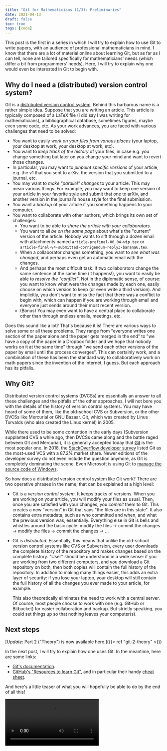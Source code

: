 ```yaml
---
title: "Git for Mathematicians (1/3): Preliminaries"
date: 2021-04-13
draft: false
toc: true
tags: [code]
---
```


This post is the first in a series in which I will try to explain how to use Git to write papers, with an audience of professional mathematicians in mind.
I know that there are a lot of material online about learning Git, but as far as I can tell, none are tailored specifically for mathematicians' needs (which differ a bit from programmers' needs).
Here, I will try to explain why one would even be interested in Git to begin with.

<!--more-->

## Why do I need a (distributed) version control system?

Git is a [distributed version control system](https://en.wikipedia.org/wiki/Distributed_version_control).
Behind this barbarous name is a rather simple idea.
Suppose that you are writing an article.
This article is typically composed of a LaTeX file (I did say I was writing for mathematicians), a bibliographical database, sometimes figures, maybe even some code, etc.
As your work advances, you are faced with various challenges that need to be solved:

- You want to easily _work on your files from various places_ (your laptop, your desktop at work, your desktop at work, etc).
- You want to _keep track of the history_ of your files, in case e.g. you change something but later on you change your mind and want to revert those changes.
- In particular, you may want to _pinpoint specific versions_ of your article, e.g. the v1 that you sent to arXiv, the version that you submitted to a journal, etc.
- You may want to _make "parallel" changes_ to your article. This may mean various things. For example, you may want to keep one version of your article in your favorite style and submit that one to arXiv, and another version in the journal's house style for the final submission.
- You want a _backup_ of your article if you something happens to your computer.
- You want to collaborate with other authors, which brings its own set of challenges:
  - You want to be able to _share the article with your collaborators_.
  - You want to all _be on the same page_ about what's the "current" version of the article. Nobody wants to sift through a dozen email with attachments named `article-prefinal-06_04-wip.tex` or `article-final-v4-submitted-corrigendum-reply3-banana6.tex`.
  - When a collaborator changes something, you want to _see what was changed_, and perhaps even get an automatic email with the changes.
  - And perhaps the most difficult task: if two collaborators change the same sentence at the same time (it happens!), you want to easily be able to _resolve the "conflict"_.
    Not in the diplomatic sense, of course: you want to know what were the changes made by each one, easily choose on which version to keep (or even write a third version).
    And implicitly, you don't want to miss the fact that there was a conflict to begin with, which can happen if you are working through email and everyone just sends around their most recent version.
  - (Bonus) You may even want to have a central place to collaborate other than through endless emails, meetings, etc.

Does this sound like a lot?
That's because it is!
There are various ways to solve some or all these problems.
They range from "everyone writes one section of the paper alone and the paper gets merged in the end" to "we have a copy of the paper in a Dropbox folder and we hope that nobody works on it at the same time" through "we send each other versions of the paper by email until the process converges".
This can certainly work, and a combination of these has been the standard way to collaboratively work on math papers since the invention of the Internet, I guess.
But each approach has its pitfalls.

## Why Git?

Distributed version control systems (DVCSs) are essentially an answer to all these challenges and the pitfalls of the other approaches.
I will not bore you with the details of the history of version control systems.
You may have heard of some of them, like the old-school CVS or Subversion, or the other DVCSs like Mercurial or GNU Bazaar.
Git, which was created by Linus Torvalds (who also created the Linux kernel) in 2005.

While there used to be some contention in the early days (Subversion supplanted CVS a while ago, then DVCSs came along and the battle raged between Git and Mercurial), it is generally accepted today that [Git](https://git-scm.com/) is the most popular one.
In 2018, the [StackOverflow developer survey](https://insights.stackoverflow.com/survey/2018#work-_-version-control) listed Git as the most-used VCS with a 87.2% market share.
Newer editions of the developer survey do not even include the question anymore, as Git is completely dominating the scene.
Even Microsoft is using Git to [manage the source code of Windows](https://devblogs.microsoft.com/bharry/the-largest-git-repo-on-the-planet/).

So how does a distributed version control system like Git work?
There are two operative phrases in the name, that can be explained at a high level:

- Git is a _version control system_.
  It keeps tracks of versions.
  When you are working on your article, you will modify your files as usual.
  Then, once you are satisfied with your changes, you _commit_ them to Git.
  This creates a new "version" in Git that says "the files are in this state".
  It also contains extra metadata, such as who committed and when, and what the previous version was, essentially.
  Everything else in Git is bells and whistles around the basic cycle: modify the files → commit the changes → modify the files → commit the changes → ...
- Git is _distributed_.
  Essentially, this means that unlike the old-school version control systems like CVS or Subversion, every user downloads the complete history of the repository and makes changes based on the complete history.
  "User" should be understood in a wide sense: if you are working from two different computers, and you download a Git repository on both, then both copies will contain the full history of the repository.
  In addition to making many things easier, this adds an extra layer of security: if you lose your laptop, your desktop will still contain the full history of all the changes you ever made to your article, for example.

  This also theoretically eliminates the need to work with a central server.
  Of course, most people choose to work with one (e.g. GitHub or Bitbucket) for easier collaboration and backup.
  But strictly speaking, you could set things up so that nothing leaves your computer(s).

## Next steps

[*Update*: Part 2 ("Theory") is now available here.]({{< ref "git-2-theory" >}})

In the next post, I will try to explain how one uses Git.
In the meantime, here are some links:

- [Git's documentation](https://git-scm.com/doc).
- [GitHub's "Resources to learn Git"](https://try.github.io/), and in particular their handy [cheat sheet](https://training.github.com/downloads/github-git-cheat-sheet/).

And here's a little teaser of what you will hopefully be able to do by the end of all this!

<div class="embed-responsive embed-responsive-16by9"><video controls loop autoplay class="embed-responsive-item"><source src="teaser.mp4" type="video/mp4">This is supposed to be a video showcasing the use of Git in Visual Studio Code, but apparently your browser does not support showing HTML5 videos.</video></div>
